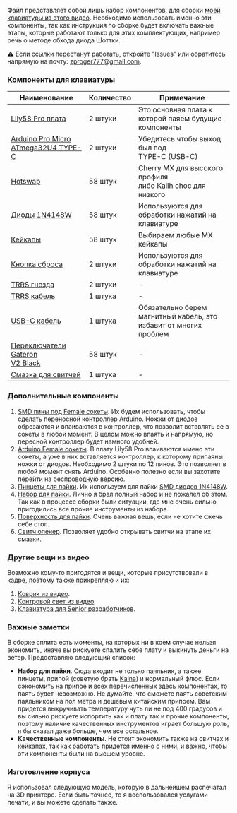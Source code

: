 Файл представляет собой лишь набор компонентов, для сборки [моей клавиатуры из этого видео](https://www.youtube.com/watch?v=it_IcuvnjJM).
Необходимо использовать именно эти компоненты, так как инструкция по сборке будет включать важные этапы, которые работают только для этих комплектующих, например речь о методе обхода диода Шоттки.

⚠️ Если ссылки перестанут работать, откройте "Issues" или обратитесь напрямую на почту: zproger777@gmail.com.

### Компоненты для клавиатуры
| Наименование                                                   | Количество | Примечание                                                        |
| -------------------------------------------------------------- | ---------- | ----------------------------------------------------------------- |
| [Lily58 Pro плата](https://keyhive.xyz/shop/lily58)            | 2 штуки    | Это основная плата к которой паяем будущие компоненты             |
| [Arduino Pro Micro ATmega32U4 TYPE-C](https://alii.pub/6tk6ri) | 2 штуки    | Убедитесь чтобы выход был под<br>TYPE-C (USB-C)                   |
| [Hotswap](https://keyhive.xyz/shop/lily58)                     | 58 штук    | Cherry MX для высокого профиля<br>либо Kailh choc для низкого     |
| [Диоды 1N4148W](https://alii.pub/6tk763)                       | 58 штук    | Используются для обработки нажатий на клавиатуре                  |
| [Кейкапы](https://alii.pub/6tk79e)                             | 58 штук    | Выбираем любые MX кейкапы                                         |
| [Кнопка сброса](https://keyhive.xyz/shop/lily58)               | 2 штуки    | Используются для обработки нажатий на клавиатуре                  |
| [TRRS гнезда](https://keyhive.xyz/shop/lily58)                 | 2 штуки    | -                                                                 |
| [TRRS кабель](https://alii.pub/6tk75b)                         | 1 штука    | -                                                                 |
| [USB-C кабель](https://alii.pub/6tk779)                        | 1 штука    | Обязательно берем магнитный кабель, это избавит от многих проблем |
| [Переключатели Gateron<br>V2 Black](https://alii.pub/6tk78t)   | 58 штук    | -                                                                 |
| [Смазка для свитчей](https://alii.pub/6xf99r)                  | 1 штука    | -                                                                 |

### Дополнительные компоненты
1. [SMD пины под Female сокеты](https://alii.pub/6tk69t). Их будем использовать, чтобы сделать переносной контроллер Arduino. Ножки от диодов обрезаются и впаиваются в контроллер, что позволит вставлять ее в сокеты в любой момент. В целом можно впаять и напрямую, но пересной контроллер будет намного удобней.
2. [Arduino Female сокеты](https://alii.pub/6tk6jc). В плату Lily58 Pro впаиваются имено эти сокеты, а уже в них вставляется контроллер, к которому припаяны ножки от диодов. Необходимо 2 штуки по 12 пинов. Это позволяет в любой момент снять Arduino. Особенно полезно если вы захотите перейти на беспроводную версию.
3. [Пинцеты для пайки](https://alii.pub/6tk6pk). Их используем для пайки [SMD диодов 1N4148W](https://alii.pub/6tk763).
4. [Набор для пайки](https://alii.pub/6tk7do). Лично я брал полный набор и не пожалел об этом. Так как в процессе сборки были ситуации, где мне очень сильно пригодились все прочие инструменты из набора.
5. [Поверхность для пайки](https://alii.pub/6tk7pq). Очень важная вещь, если не хотите сжечь себе стол.
6. [Свитч опенер](https://alii.pub/6tk7qw). Позволяет удобно открывать свитчи на этапе их смазки.

### Другие вещи из видео
Возможно кому-то пригодятся и вещи, которые присутствовали в кадре, поэтому также прикрепляю и их:
1. [Коврик из видео](https://alii.pub/6tk7m8).
2. [Контровой свет из видео](https://alii.pub/6tk7mt).
3. [Клавиатура для Senior разработчиков](https://alii.pub/6tk7ns).

### Важные заметки
В сборке сплита есть моменты, на которых ни в коем случае нельзя экономить, иначе вы рискуете спалить себе плату и выкинуть деньги на ветер. Предоставляю следующий список:
- **Набор для пайки**. Сюда входит не только паяльник, а также пинцеты, припой (советую брать [Kaina](https://alii.pub/6xf94p)) и нормальный флюс. Если сэкономить на припое и всех перечисленных здесь компонентах, то паять будет невозможно. Не думайте, что сможете паять советским паяльником на пол метра и дешевым китайским припоем. Вам придется выкручивать температуру чуть ли не под 400 градусов и вы сильно рискуете испортить как и плату так и прочие компоненты, поэтому наличие качественных инструментов играет большую роль, я бы сказал даже больше, чем все остальное.
- **Качественные компоненты**. Не стоит экономить также на свитчах и кейкапах, так как работать придется именно с ними, и важно, чтобы эти компоненты были на высшем уровне.

### Изготовление корпуса
Я использовал следующую модель, которую в дальнейшем распечатал на 3D принтере. Если быть точнее, то я воспользовался услугами печати, и вы можете сделать также.

